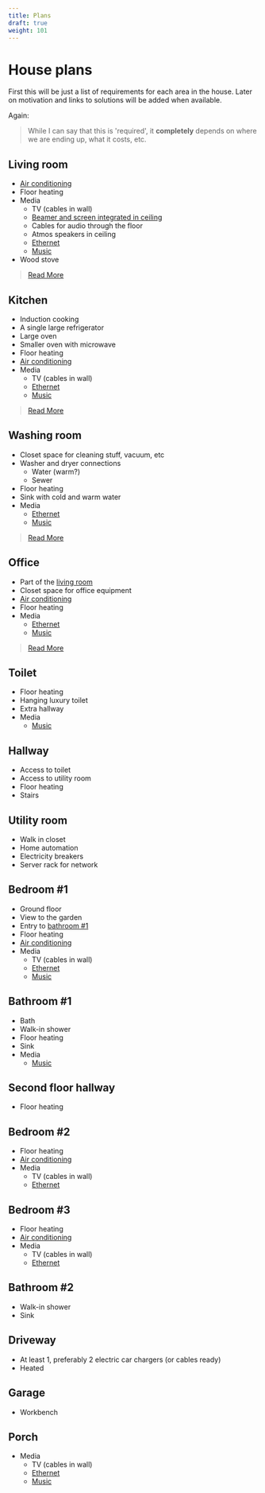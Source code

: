 ```yaml
---
title: Plans
draft: true
weight: 101
---
```


# House plans
First this will be just a list of requirements for each area in the house. Later on motivation and links to solutions will be added when available.

Again:
>While I can say that this is 'required', it **completely** depends on where we are ending up, what it costs, etc.

## Living room
- [Air conditioning](/docs/tech/air-conditioning)
- Floor heating
- Media
    - TV (cables in wall)
    - [Beamer and screen integrated in ceiling](/docs/tech/home-cinema)
    - Cables for audio through the floor
    - Atmos speakers in ceiling
    - [Ethernet](/docs/tech/network)
    - [Music](/docs/tech/music)
- Wood stove

>[Read More](living-room)

## Kitchen
- Induction cooking
- A single large refrigerator
- Large oven
- Smaller oven with microwave
- Floor heating
- [Air conditioning](/docs/tech/air-conditioning)
- Media
    - TV (cables in wall)
    - [Ethernet](/docs/tech/network)
    - [Music](/docs/tech/music)

>[Read More](kitchen)

## Washing room
- Closet space for cleaning stuff, vacuum, etc
- Washer and dryer connections
    - Water (warm?)
    - Sewer
- Floor heating
- Sink with cold and warm water
- Media
    - [Ethernet](/docs/tech/network)
    - [Music](/docs/tech/music)

>[Read More](washing-room)

## Office
- Part of the [living room](#living-room)
- Closet space for office equipment
- [Air conditioning](/docs/tech/air-conditioning)
- Floor heating
- Media
    - [Ethernet](/docs/tech/network)
    - [Music](/docs/tech/music)

>[Read More](office)

## Toilet
- Floor heating
- Hanging luxury toilet
- Extra hallway
- Media
    - [Music](/docs/tech/music)

## Hallway
- Access to toilet
- Access to utility room
- Floor heating
- Stairs

## Utility room
- Walk in closet
- Home automation
- Electricity breakers
- Server rack for network

## Bedroom #1
- Ground floor
- View to the garden
- Entry to [bathroom #1](#bathroom-1)
- Floor heating
- [Air conditioning](/docs/tech/air-conditioning)
- Media
    - TV (cables in wall)
    - [Ethernet](/docs/tech/network)
    - [Music](/docs/tech/music)

## Bathroom #1
- Bath
- Walk-in shower
- Floor heating
- Sink
- Media
    - [Music](/docs/tech/music)

## Second floor hallway
- Floor heating

## Bedroom #2
- Floor heating
- [Air conditioning](/docs/tech/air-conditioning)
- Media
    - TV (cables in wall)
    - [Ethernet](/docs/tech/network)

## Bedroom #3
- Floor heating
- [Air conditioning](/docs/tech/air-conditioning)
- Media
    - TV (cables in wall)
    - [Ethernet](/docs/tech/network)

## Bathroom #2
- Walk-in shower
- Sink

## Driveway
- At least 1, preferably 2 electric car chargers (or cables ready)
- Heated

## Garage
- Workbench

## Porch
- Media
    - TV (cables in wall)
    - [Ethernet](/docs/tech/network)
    - [Music](/docs/tech/music)